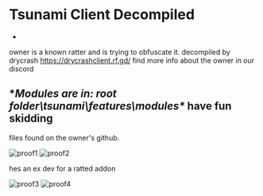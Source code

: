 # Tsunami Client Decompiled
-
owner is a known ratter and is trying to obfuscate it. decompiled by drycrash https://drycrashclient.rf.gd/ find more info about the owner in our discord

**Modules are in: root folder\tsunami\features\modules\**
have fun skidding
-


files found on the owner's github.

![proof1](https://media.discordapp.net/attachments/1407534844795162659/1408543794281971752/image.png?ex=68aa2022&is=68a8cea2&hm=341635d9c667c7548a81e9592bb9e02ebd17ce5bacf32017b856c4bc7ebf4947&=&format=webp&quality=lossless)
![proof2](https://media.discordapp.net/attachments/1407534844795162659/1408543794919505972/image.png?ex=68aa2022&is=68a8cea2&hm=94f5f7507354c3cf7ca006f120edf99610085d9e81255cdfa44c78f87722e5dd&=&format=webp&quality=lossless)

hes an ex dev for a ratted addon

![proof3](https://media.discordapp.net/attachments/1407534844795162659/1408544511784648775/image.png?ex=68aa20cd&is=68a8cf4d&hm=51f02664ea86b51c53697db58b413797e52654352d989a5c8125004f1a681c94&=&format=webp&quality=lossless)
![proof4](https://media.discordapp.net/attachments/1407534844795162659/1408545070738833439/image.png?ex=68aa2152&is=68a8cfd2&hm=b1ca4e1b35b3d579f43a5ae4e81eba55a41bd6d2905857063c66dd9b1116dc2c&=&format=webp&quality=lossless)

